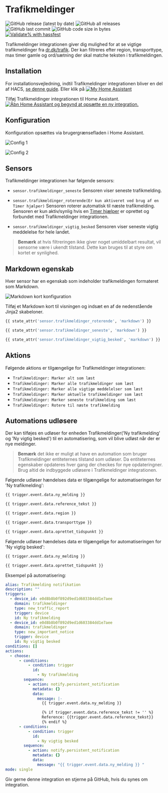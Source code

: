 # Trafikmeldinger

![GitHub release (latest by date)](https://img.shields.io/github/v/release/kgn3400/trafikmeldinger)
![GitHub all releases](https://img.shields.io/github/downloads/kgn3400/trafikmeldinger/total)
![GitHub last commit](https://img.shields.io/github/last-commit/kgn3400/trafikmeldinger)
![GitHub code size in bytes](https://img.shields.io/github/languages/code-size/kgn3400/trafikmeldinger)
[![Validate% with hassfest](https://github.com/kgn3400/trafikmeldinger/workflows/Validate%20with%20hassfest/badge.svg)](https://github.com/kgn3400/trafikmeldinger/actions/workflows/hassfest.yaml)

Trafikmeldinger integrationen giver dig mulighed for at se vigtige trafikmeldinger fra [dr.dk/trafik](https://dr.dk/trafik).
Der kan filtreres efter region, transporttype, max timer gamle og ord/sætning der skal matche teksten i trafikmeldingen.

## Installation

For installationsvejledning, indtil Trafikmeldinger integrationen bliver en del af HACS, [se denne guide](https://hacs.xyz/docs/faq/custom_repositories).
Eller klik på
[![My Home Assistant](https://img.shields.io/badge/Home%20Assistant-%2341BDF5.svg?style=flat&logo=home-assistant&label=Add%20to%20HACS)](https://my.home-assistant.io/redirect/hacs_repository/?owner=kgn3400&repository=trafikmeldinger&category=integration)

Tilføj Trafikmeldinger integrationen til Home Assistant.
[![Åbn Home Assistant og begynd at opsætte en ny integration.](https://my.home-assistant.io/badges/config_flow_start.svg)](https://my.home-assistant.io/redirect/config_flow_start/?domain=trafikmeldinger)

## Konfiguration

Konfiguration opsættes via brugergrænsefladen i Home Assistant.

![Config 1](https://kgn3400.github.io/trafikmeldinger/assets/config_1.png)

![Config 2](https://kgn3400.github.io/trafikmeldinger/assets/config_2.png)

## Sensors

Trafikmeldinger integrationen har følgende sensors:

* `sensor.trafikmeldinger_seneste`
Sensoren viser seneste trafikmelding.

* `sensor.trafikmeldinger_roterende(Er kun aktiveret ved brug af en Timer hjælper)`
Sensoren roterer automatisk til næste trafikmelding. Sensoren er kun aktiv/synlig hvis en [Timer hjælper](https://www.home-assistant.io/integrations/timer/) er oprettet og forbundet med Trafikmeldinger integrationen.

* `sensor.trafikmeldinger_vigtig_besked`
Sensoren viser seneste vigtig meddelelse for hele landet.

> **Bemærk** at hvis filtreringen ikke giver noget umiddelbart resultat, vil sensorne være i ukendt tilstand. Dette kan bruges til at styre om kortet er synlighed.

## Markdown egenskab

Hver sensor har en egenskab som indeholder trafikmeldingen formateret som Markdown.

![Markdown kort konfiguration](https://kgn3400.github.io/trafikmeldinger/assets/md_card_config.png)

Tilføj et Markdown kort til visningen og indsæt en af de nedenstående Jinja2 skabeloner.

```Python
{{ state_attr('sensor.trafikmeldinger_roterende', 'markdown') }}
```

```Python
{{ state_attr('sensor.trafikmeldinger_seneste', 'markdown') }}
```

```Python
{{ state_attr('sensor.trafikmeldinger_vigtig_besked', 'markdown') }}
```

## Aktions

Følgende aktions er tilgængelige for Trafikmeldinger integrationen:

* `Trafikmeldinger: Marker alt som læst`
* `Trafikmeldinger: Marker alle trafikmeldinger som læst`
* `Trafikmeldinger: Marker alle vigtige meddelelser som læst`
* `Trafikmeldinger: Marker aktuelle trafikmeldinger som læst`
* `Trafikmeldinger: Marker seneste trafikmelding som læst`
* `Trafikmeldinger: Rotere til næste trafikmelding`

## Automations udløsere

Der kan tilføjes en udløser for enheden Trafikmeldinger('Ny trafikmelding' og 'Ny vigtig besked') til en automatisering, som vil blive udløst når der er nye meldinger.

> **Bemærk** det ikke er muligt at have en automation som bruger Trafikmeldinger entiteternes tilstand som udløser. Da entiteternes egenskaber opdateres hver gang der checkes for nye opdateringner. Brug altid de indbyggede udløsere i Trafikmeldinger integrationen.

Følgende udløser hændelses data er tilgængelige for automatiseringen for 'Ny trafikmelding':

```Python
{{ trigger.event.data.ny_melding }}
```

```Python
{{ trigger.event.data.reference_tekst }}
```

```Python
{{ trigger.event.data.region }}
```

```Python
{{ trigger.event.data.transporttype }}
```

```Python
{{ trigger.event.data.oprettet_tidspunkt }}
```

Følgende udløser hændelses data er tilgængelige for automatiseringen for 'Ny vigtig besked':

```Python
{{ trigger.event.data.ny_melding }}
```

```Python
{{ trigger.event.data.oprettet_tidspunkt }}
```

Eksempel på automatisering:

```yaml
alias: Trafikmelding notifikation
description: ""
triggers:
  - device_id: e0d8b8b0f892d9ed1d603384dd1e7aee
    domain: trafikmeldinger
    type: new_traffic_report
    trigger: device
    id: Ny trafikmelding
  - device_id: e0d8b8b0f892d9ed1d603384dd1e7aee
    domain: trafikmeldinger
    type: new_important_notice
    trigger: device
    id: Ny vigtig besked
conditions: []
actions:
  - choose:
      - conditions:
          - condition: trigger
            id:
              - Ny trafikmelding
        sequence:
          - action: notify.persistent_notification
            metadata: {}
            data:
              message: |-
                {{ trigger.event.data.ny_melding }}

                {% if trigger.event.data.reference_tekst != '' %}
                Reference: {{trigger.event.data.reference_tekst}}
                {% endif %}
      - conditions:
          - condition: trigger
            id:
              - Ny vigtig besked
        sequence:
          - action: notify.persistent_notification
            metadata: {}
            data:
              message: "{{ trigger.event.data.ny_melding }} "
mode: single
```

Giv gerne denne integration en stjerne på GitHub, hvis du synes om integration.